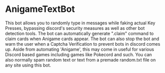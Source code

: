 # AnigameTextBot

This bot allows you to randomly type in messages while faking actual Key Presses, bypassing discord's security measures as well as other bot detection tools.
The bot can automatically generate ".claim" command to claim cards when Anigame cards appear. 
The bot can also stop the bot and warn the user when a Captcha Verification to prevent bots in discord comes up.
Aside from automating 'Anigame', this may come in useful for various Discord based games including games like Pokecord and such.
You can also normally spam random text or text from a premade random.txt file on any site using this bot.
